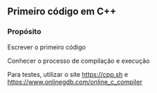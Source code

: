 ## Primeiro código em C++

### Propósito

Escrever o primeiro código

Conhecer o processo de compilação e execução

Para testes, utilizar o site https://cpp.sh e https://www.onlinegdb.com/online_c_compiler
